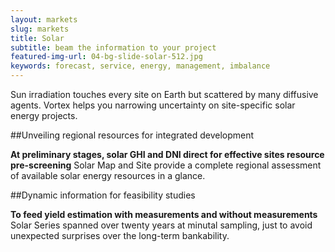 ```yaml
---
layout: markets
slug: markets
title: Solar
subtitle: beam the information to your project
featured-img-url: 04-bg-slide-solar-512.jpg
keywords: forecast, service, energy, management, imbalance
---
```


<p class="lead">Sun irradiation touches every site on Earth but scattered by many diffusive agents. Vortex helps you narrowing uncertainty on site-specific solar energy projects.</p>

##Unveiling regional resources for integrated development

**At preliminary stages, solar GHI and DNI direct for effective sites resource pre-screening** Solar Map and Site provide a complete regional assessment of available solar energy resources in a glance.

##Dynamic information for feasibility studies

**To feed yield estimation with measurements and without measurements** Solar Series spanned over twenty years at minutal sampling, just to avoid unexpected surprises over the long-term bankability.